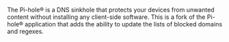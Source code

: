 The Pi-hole® is a DNS sinkhole that protects your devices from unwanted content without installing any client-side software. This is a fork of the Pi-hole® application that adds the ability to update the lists of blocked domains and regexes.
